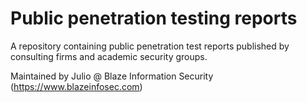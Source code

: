 # Public penetration testing reports

A repository containing public penetration test reports published by consulting firms and academic security groups.

Maintained by Julio @ Blaze Information Security (https://www.blazeinfosec.com)
